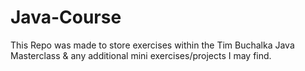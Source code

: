 # Java-Course
This Repo was made to store exercises within the Tim Buchalka Java Masterclass & any additional mini exercises/projects I may find.
